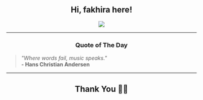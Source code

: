 <h2 align="center"> Hi, fakhira here!</h2>

<p align="center">
<a href="https://github.com/fakhiralkda" alt="github streak"><img src="https://dvst-streak.herokuapp.com/?user=fakhiralkda&theme=tokyonight&fire=DD472C"></a>
</p>

<hr>
<h3 align="center">Quote of The Day</h3>
<p align="center">
<blockquote>
<i>"Where words fail, music speaks."</i>
<br>
<b>- Hans Christian Andersen</b>
</blockquote>
</p>


<hr>
<h2 align="center">Thank You 🙏🏼</h2>

